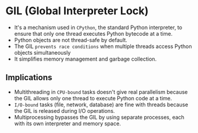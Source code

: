 # GIL (Global Interpreter Lock)

- It's a mechanism used in `CPython`, the standard Python interpreter, to ensure that only one thread executes Python bytecode at a time.
- Python objects are not thread-safe by default.
- The GIL `prevents race conditions` when multiple threads access Python objects simultaneously
- It simplifies memory management and garbage collection.

## Implications

- Multithreading in `CPU-bound` tasks doesn't give real parallelism because the GIL allows only one thread to execute Python code at a time.
- `I/O-bound` tasks (file, network, database) are fine with threads because the GIL is released during I/O operations.
- Multiprocessing bypasses the GIL by using separate processes, each with its own interpreter and memory space.

